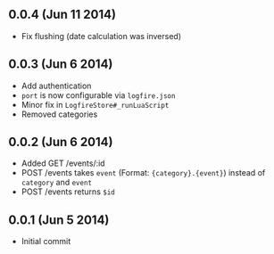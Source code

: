 ## 0.0.4 (Jun 11 2014)

* Fix flushing (date calculation was inversed)

## 0.0.3 (Jun 6 2014)

* Add authentication
* `port` is now configurable via `logfire.json`
* Minor fix in `LogfireStore#_runLuaScript`
* Removed categories

## 0.0.2 (Jun 6 2014)

* Added GET /events/:id
* POST /events takes `event` (Format: `{category}.{event}`) instead of `category` and `event`
* POST /events returns `$id`

## 0.0.1 (Jun 5 2014)

* Initial commit
